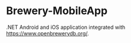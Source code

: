 # Brewery-MobileApp
.NET Android and iOS application integrated with https://www.openbrewerydb.org/.
